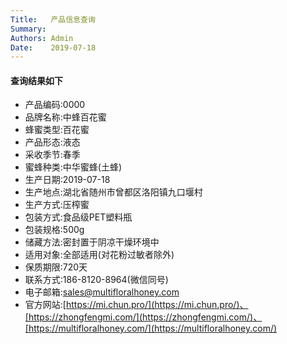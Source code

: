 ```yaml
---
Title:   产品信息查询
Summary: 
Authors: Admin
Date:    2019-07-18
---
```


#### 查询结果如下

* 产品编码:0000
* 品牌名称:中蜂百花蜜
* 蜂蜜类型:百花蜜
* 产品形态:液态
* 采收季节:春季
* 蜜蜂种类:中华蜜蜂(土蜂)
* 生产日期:2019-07-18
* 生产地点:湖北省随州市曾都区洛阳镇九口堰村
* 生产方式:压榨蜜
* 包装方式:食品级PET塑料瓶
* 包装规格:500g
* 储藏方法:密封置于阴凉干燥环境中
* 适用对象:全部适用(对花粉过敏者除外)
* 保质期限:720天
* 联系方式:186-8120-8964(微信同号)
* 电子邮箱:sales@multifloralhoney.com
* 官方网站:[https://mi.chun.pro/](https://mi.chun.pro/)、[https://zhongfengmi.com/](https://zhongfengmi.com/)、[https://multifloralhoney.com/](https://multifloralhoney.com/)


